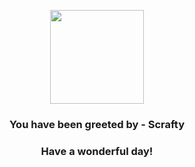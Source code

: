 <p align="center">
    <img src="https://raw.githubusercontent.com/PokeAPI/sprites/master/sprites/pokemon/560.png" width="150" height="150">
</p>
<h3 align="center">You have been greeted by - <b>Scrafty</b></h3>
<h3 align="center">Have a wonderful day!</h3>
